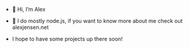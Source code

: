- 👋 Hi, I’m Alex

- 🌱 I do mostly node.js, if you want to know more about me check out alexjensen.net

- I hope to have some projects up there soon!
